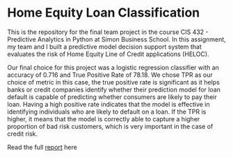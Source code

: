 # Home Equity Loan Classification

This is the repository for the final team project in the course CIS 432 - Predictive Analytics in Python at Simon Business School. In this assignment, my team and I built a predictive model decision support system that evaluates the risk of Home Equity Line of Credit applications (HELOC).

Our final choice for this project was a logistic regression classifier with an accuracy of 0.716 and True Positive Rate of 78.18. We chose TPR as our choice of metric in this case, the true positive rate is significant as it helps banks or credit companies identify whether their prediction model for loan default is capable of predicting whether consumers are likely to pay their loan. Having a high positive rate indicates that the model is effective in identifying individuals who are likely to default on a loan. If the TPR is higher, it means that the model is correctly able to capture a higher proportion of bad risk customers, which is very important in the case of credit risk.

Read the full [report](https://github.com/saptarishipandey/Home-Equity-Loan-Classification/blob/main/Report.html) here
